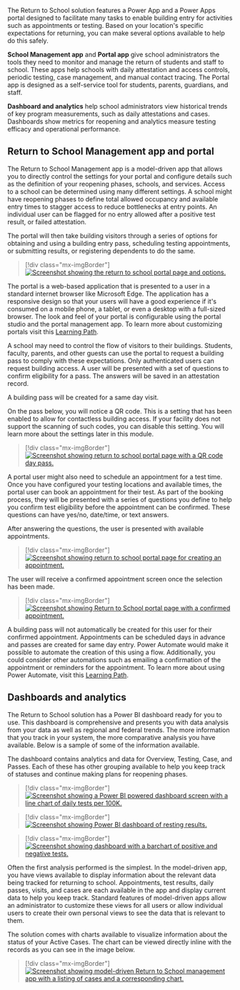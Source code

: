 The Return to School solution features a Power App and a Power Apps portal designed to facilitate many tasks to enable building entry for activities such as appointments or testing. Based on your location's specific expectations for returning, you can make several options available to help do this safely.

**School Management app** and **Portal app** give school administrators the tools they need to monitor and manage the return of students and staff to school. These apps help schools with daily attestation and access controls, periodic testing, case management, and manual contact tracing. The Portal app is designed as a self-service tool for students, parents, guardians, and staff.

**Dashboard and analytics** help school administrators view historical trends of key program measurements, such as daily attestations and cases. Dashboards show metrics for reopening and analytics measure testing efficacy and operational performance.

## Return to School Management app and portal

The Return to School Management app is a model-driven app that allows you to directly control the settings for your portal and configure details such as the definition of your reopening phases, schools, and services. Access to a school can be determined using many different settings. A school might have reopening phases to define total allowed occupancy and available entry times to stagger access to reduce bottlenecks at entry points. An individual user can be flagged for no entry allowed after a positive test result, or failed attestation.

The portal will then take building visitors through a series of options for obtaining and using a building entry pass, scheduling testing appointments, or submitting results, or registering dependents to do the same.

> [!div class="mx-imgBorder"]
> [![Screenshot showing the return to school portal page and options.](../media/portal.png)](../media/portal.png#lightbox)

The portal is a web-based application that is presented to a user in a standard internet browser like Microsoft Edge. The application has a responsive design so that your users will have a good experience if it's consumed on a mobile phone, a tablet, or even a desktop with a full-sized browser. The look and feel of your portal is configurable using the portal studio and the portal management app. To learn more about customizing portals visit this [Learning Path](https://docs.microsoft.com/learn/paths/work-power-apps-portals/?azure-portal=true).

A school may need to control the flow of visitors to their buildings. Students, faculty, parents, and other guests can use the portal to request a building pass to comply with these expectations. Only authenticated users can request building access. A user will be presented with a set of questions to confirm eligibility for a pass. The answers will be saved in an attestation record.

A building pass will be created for a same day visit.

On the pass below, you will notice a QR code. This is a setting that has been enabled to allow for contactless building access. If your facility does not support the scanning of such codes, you can disable this setting. You will learn more about the settings later in this module.

> [!div class="mx-imgBorder"]
> [![Screenshot showing return to school portal page with a QR code day pass.](../media/day-pass.png)](../media/day-pass.png#lightbox)

A portal user might also need to schedule an appointment for a test time. Once you have configured your testing locations and available times, the portal user can book an appointment for their test. As part of the booking process, they will be presented with a series of questions you define to help you confirm test eligibility before the appointment can be confirmed. These questions can have yes/no, date/time, or text answers.

After answering the questions, the user is presented with available appointments.

> [!div class="mx-imgBorder"]
> [![Screenshot showing return to school portal page for creating an appointment.](../media/appointment.png)](../media/appointment.png#lightbox)

The user will receive a confirmed appointment screen once the selection has been made.

> [!div class="mx-imgBorder"]
> [![Screenshot showing Return to School portal page with a confirmed appointment.](../media/confirmed-appointment.png)](../media/confirmed-appointment.png#lightbox)

A building pass will not automatically be created for this user for their confirmed appointment. Appointments can be scheduled days in advance and passes are created for same day entry. Power Automate would make it possible to automate the creation of this using a flow. Additionally, you could consider other automations such as emailing a confirmation of the appointment or reminders for the appointment. To learn more about using Power Automate, visit this [Learning Path](https://docs.microsoft.com/learn/paths/automate-process-power-automate/?azure-portal=true).

## Dashboards and analytics

The Return to School solution has a Power BI dashboard ready for you to use. This dashboard is comprehensive and presents you with data analysis from your data as well as regional and federal trends. The more information that you track in your system, the more comparative analysis you have available. Below is a sample of some of the information available.

The dashboard contains analytics and data for Overview, Testing, Case, and Passes. Each of these has other grouping available to help you keep track of statuses and continue making plans for reopening phases.

> [!div class="mx-imgBorder"]
> [![Screenshot showing a Power BI powered dashboard screen with a line chart of daily tests per 100K.](../media/line-chart.png)](../media/line-chart.png#lightbox)

> [!div class="mx-imgBorder"]
> [![Screenshot showing Power BI dashboard of resting results.](../media/dashboard-results.png)](../media/dashboard-results.png#lightbox)

> [!div class="mx-imgBorder"]
> [![Screenshot showing dashboard with a barchart of positive and negative tests.](../media/bar-chart.png)](../media/bar-chart.png#lightbox)

Often the first analysis performed is the simplest. In the model-driven app, you have views available to display information about the relevant data being tracked for returning to school. Appointments, test results, daily passes, visits, and cases are each available in the app and display current data to help you keep track. Standard features of model-driven apps allow an administrator to customize these views for all users or allow individual users to create their own personal views to see the data that is relevant to them.

The solution comes with charts available to visualize information about the status of your Active Cases. The chart can be viewed directly inline with the records as you can see in the image below.

> [!div class="mx-imgBorder"]
> [![Screenshot showing model-driven Return to School management app with a listing of cases and a corresponding chart.](../media/active-cases.png)](../media/active-cases.png#lightbox)
